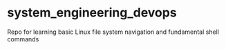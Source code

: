 # system_engineering_devops
Repo for learning basic Linux file system navigation and fundamental shell commands
